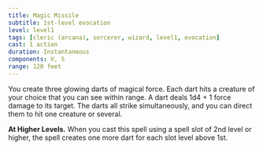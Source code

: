 ```yaml
---
title: Magic Missile
subtitle: 1st-level evocation
level: level1
tags: [cleric (arcana), sorcerer, wizard, level1, evocation]
cast: 1 action
duration: Instantaneous
components: V, S
range: 120 feet
---
```

You create three glowing darts of magical force. Each dart hits a creature of your choice that you can see within range. A dart deals 1d4 + 1 force damage to its target. The darts all strike simultaneously, and you can direct them to hit one creature or several.

**At Higher Levels.** When you cast this spell using a spell slot of 2nd level or higher, the spell creates one more dart for each slot level above 1st.